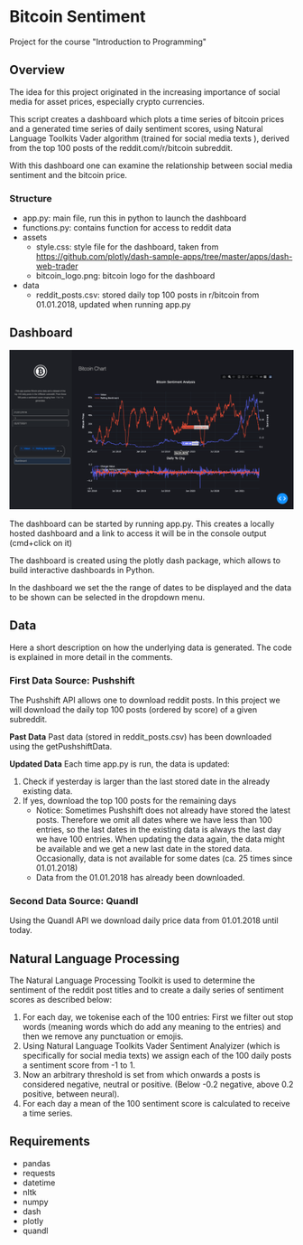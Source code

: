 # Bitcoin Sentiment
 Project for the course "Introduction to Programming"

## Overview
The idea for this project originated in the increasing importance of social media for asset prices, especially crypto currencies. 

This script creates a dashboard which plots a time series of bitcoin prices and a generated time series of daily sentiment scores, using Natural Language Toolkits Vader algorithm (trained for social media texts ), derived from the top 100 posts of the reddit.com/r/bitcoin subreddit. 

With this dashboard one can examine the relationship between social media sentiment and the bitcoin price.

### Structure
* app.py: main file, run this in python to launch the dashboard
* functions.py: contains function for access to reddit data
* assets
	* style.css: style file for the dashboard, taken from https://github.com/plotly/dash-sample-apps/tree/master/apps/dash-web-trader
	* bitcoin_logo.png: bitcoin logo for the dashboard
* data
	* reddit_posts.csv: stored daily top 100 posts in r/bitcoin from 01.01.2018, updated when running app.py


## Dashboard
![Alt text](/assets/preview.png)

The dashboard can be started by running app.py. This creates a locally hosted dashboard and a link to access it will be in the console output (cmd+click on it)

The dashboard is created using the plotly dash package, which allows to build interactive dashboards in Python.

In the dashboard we set the the range of dates to be displayed and the data to be shown can be selected in the dropdown menu.

## Data
Here a short description on how the underlying data is generated. The code is explained in more detail in the comments. 

### First Data Source: Pushshift
The Pushshift API allows one to download reddit posts. In this project we will download the daily top 100 posts (ordered by score) of a given subreddit. 

**Past Data**
Past data (stored in reddit_posts.csv) has been downloaded using the getPushshiftData.

**Updated Data**
Each time app.py is run, the data is updated: 
1. Check if yesterday is larger than the last stored date in the already existing data. 
2. If yes, download the top 100 posts for the remaining days
	* Notice: Sometimes Pushshift does not already have stored the latest posts. Therefore we omit all dates where we have less than 100 entries, so the last dates in the existing data is always the last day we have 100 entries. When updating the data again, the data might be available and we get a new last date in the stored data. Occasionally, data is not available for some dates (ca. 25 times since 01.01.2018)
	* Data from the 01.01.2018 has already been downloaded.

### Second Data Source: Quandl
Using the Quandl API we download daily price data from 01.01.2018 until today.

## Natural Language Processing 
The Natural Language Processing Toolkit is used to determine the sentiment of the reddit post titles and to create a daily series of sentiment scores as described below:

1. For each day, we tokenise each of the 100 entries: First we filter out stop words (meaning words which do add any meaning to the entries) and then we remove any punctuation or emojis. 
2. Using Natural Language Toolkits Vader Sentiment Analyizer (which is specifically for social media texts) we assign each of the 100 daily posts a sentiment score from -1 to 1.
3. Now an arbitrary threshold is set from which onwards a posts is considered negative, neutral or positive. (Below -0.2 negative, above 0.2 positive, between neural).
4. For each day a mean of the 100 sentiment score is calculated to receive a time series.

## Requirements
* pandas
* requests
* datetime
* nltk
* numpy
* dash
* plotly
* quandl
